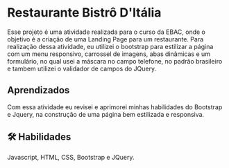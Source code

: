 
# Restaurante Bistrô D'Itália


Esse projeto é uma atividade realizada para o curso da EBAC, onde o objetivo é a criação de uma Landing Page para um restaurante. 
Para realização dessa atividade, eu utilizei o bootstrap para estilizar a página com um menu responsivo, carrossel de imagens, abas dinâmicas e um formulário, no qual usei a máscara no campo telefone, no padrão brasileiro e tambem utilizei o validador de campos do JQuery.
## Aprendizados

Com essa atividade eu revisei e aprimorei minhas habilidades do Bootstrap e Jquery, na construção de uma página bem estilizada e responsiva. 


## 🛠 Habilidades
Javascript, HTML, CSS, Bootstrap e JQuery.

